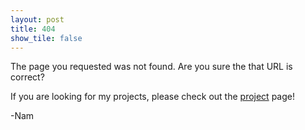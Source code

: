 ```yaml
---
layout: post
title: 404
show_tile: false
---
```


The page you requested was not found. Are you sure the that URL is correct?

If you are looking for my projects, please check out the <a href="/project.html">project</a> page!

-Nam
